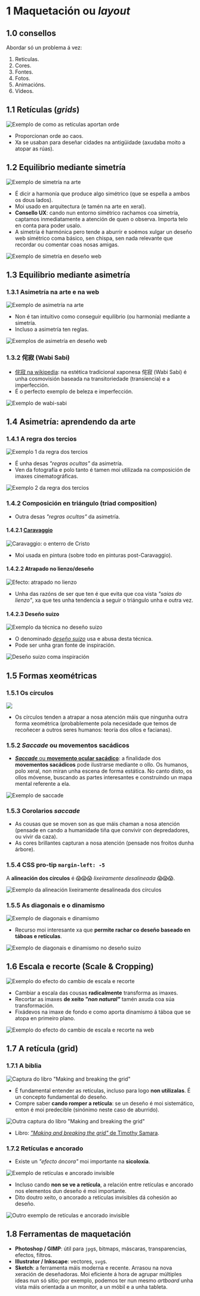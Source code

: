 # 1 Maquetación ou _layout_

## 1.0 consellos

Abordar só un problema á vez:

1. Retículas.
2. Cores.
3. Fontes.
4. Fotos.
5. Animacións.
6. Vídeos.

## 1.1 Retículas (_grids_)

![Exemplo de como as retículas aportan orde](./img/exemplo-basico-grid.png)

- Proporcionan orde ao caos.
- Xa se usaban para deseñar cidades na antigüidade (axudaba moito a atopar as rúas).

## 1.2 Equilibrio mediante simetría

![Exemplo de simetría na arte](./img/balance-symmetry.png)

- É dicir a harmonía que produce algo simétrico (que se espella a ambos os dous lados).
- Moi usado en arquitectura (e tamén na arte en xeral).
- **Consello UX**: cando nun entorno simétrico rachamos coa simetría, captamos inmediatamente a atención de quen o observa. Importa telo en conta para poder usalo.
- A simetría é harmónica pero tende a aburrir e soémos xulgar un deseño web simétrico coma básico, sen chispa, sen nada relevante que recordar ou comentar coas nosas amigas.

![Exemplo de simetría en deseño web](./img/web-balance-symmetry.png)

## 1.3 Equilibrio mediante asimetría

### 1.3.1 Asimetría na arte e na web

![Exemplo de asimetría na arte](./img/balance-asymmetry.png)

- Non é tan intuitivo como conseguir equilibrio (ou harmonía) mediante a simetría.
- Incluso a asimetría ten reglas.

![Exemplos de asimetría en deseño web](./img/web-balance-asymmetry.png)

### 1.3.2 侘寂 (Wabi Sabi)

- [侘寂 na wikipedia](https://es.wikipedia.org/wiki/Wabi-sabi): na estética tradicional xaponesa 侘寂 (Wabi Sabi) é unha cosmovisión baseada na transitoriedade (transiencia) e a imperfección​.
- É o perfecto exemplo de beleza e imperfección.

![Exemplo de wabi-sabi](./img/wabi-sabi.png)

## 1.4 Asimetría: aprendendo da arte

### 1.4.1 A regra dos tercios

![Exemplo 1 da regra dos tercios](./img/rule-of-thirds-1.png)

- É unha desas _"regras ocultas"_ da asimetría.
- Ven da fotografía e polo tanto é tamen moi utilizada na composición de imaxes cinematográficas.

![Exemplo 2 da regra dos tercios](./img/rule-of-thirds-2.png)

### 1.4.2 Composición en triángulo (triad composition)

- Outra desas _"regras ocultas"_ da asimetría.

#### 1.4.2.1 [Caravaggio](https://es.wikipedia.org/wiki/Caravaggio)

![Caravaggio: o enterro de Cristo](./img/el-entierro-de-cristo.png)

- Moi usada en pintura (sobre todo en pinturas post-Caravaggio).

#### 1.4.2.2 Atrapado no lienzo/deseño

![Efecto: atrapado no lienzo](./img/atrapado-no-lienzo.png)

- Unha das razóns de ser que ten é que evita que coa vista _"saias do lienzo"_, xa que tes unha tendencia a seguir o triángulo unha e outra vez.

#### 1.4.2.3 Deseño suizo

![Exemplo da técnica no deseño suizo](./img/desenho-suizo-e-os-triangulos.png)

- O denominado [_deseño suizo_](https://99designs.com/blog/design-history-movements/swiss-design/) usa e abusa desta técnica.
- Pode ser unha gran fonte de inspiración.

![Deseño suizo coma inspiración](./img/desenho-suizo-coma-inspiracion.png)

## 1.5 Formas xeométricas

### 1.5.1 Os círculos

![](./img/circles-draw-your-eye.png)

- Os círculos tenden a atrapar a nosa atención máis que ningunha outra forma xeométrica (probablemente pola necesidade que temos de recoñecer a outros seres humanos: teoría dos ollos e facianas).

### 1.5.2 _Saccade_ ou movementos sacádicos

- [**_Saccade_** ou **movemento ocular sacádico**](https://es.wikipedia.org/wiki/Movimientos_sac%C3%A1dicos): a finalidade dos **movementos sacádicos** pode ilustrarse mediante o ollo. Os humanos, polo xeral, non miran unha escena de forma estática. No canto disto, os ollos móvense, buscando as partes interesantes e construíndo un mapa mental referente a ela.

![Exemplo de _saccade_](./img/saccade.png)

### 1.5.3 Corolarios _saccade_

- As cousas que se moven son as que máis chaman a nosa atención (pensade en cando a humanidade tiña que convivir con depredadores, ou vivir da caza).
- As cores brillantes capturan a nosa atención (pensade nos froitos dunha árbore).

### 1.5.4 CSS pro-tip `margin-left: -5`

A **alineación dos círculos** é 😱😱😱 _lixeiramente desalineada_ 😱😱😱.

![Exemplo da alineación _lixeiramente desalineada_ dos círculos](./img/alineacion-dos-circulos.png)

### 1.5.5 As diagonais e o dinamismo

![Exemplo de diagonais e dinamismo](./img/exemplo-diagonais-e-dinamismo.png)

- Recurso moi interesante xa que **permite rachar co deseño baseado en táboas e retículas**.

![Exemplo de diagonais e dinamismo no deseño suizo](./img/exemplo-diagonais-e-dinamismo-no-desenho-suizo.png)

## 1.6 Escala e recorte (Scale & Cropping)

![Exemplo do efecto do cambio de escala e recorte](./img/scale-and-cropping-1.png)

- Cambiar a escala das cousas **radicalmente** transforma as imaxes.
- Recortar as imaxes **de xeito _"non natural"_** tamén axuda coa súa transformación.
- Fixádevos na imaxe de fondo e como aporta dinamismo á táboa que se atopa en primeiro plano.

![Exemplo do efecto do cambio de escala e recorte na web](./img/scale-and-cropping-2.png)

## 1.7 A retícula (grid)

### 1.7.1 A biblia

![Captura do libro _"Making and breaking the grid"_ ](./img/grids.png)

- É fundamental entender as retículas, incluso para logo **non utilizalas**. É un concepto fundamental do deseño.
- Compre saber **cando romper a retícula**: se un deseño é moi sistemático, enton é moi predecible (sinónimo neste caso de aburrido).

![Outra captura do libro _"Making and breaking the grid"_ ](./img/grid-book.png)

- Libro: [_"Making and breaking the grid"_ de Timothy Samara](https://designopendata.files.wordpress.com/2014/06/making_and_breaking_the_grid__timothy_samara.pdf).

### 1.7.2 Retículas e ancorado

- Existe un _"efecto áncora"_ moi importante na **sicoloxía**.

![Exemplo de retículas e ancorado invisible](./img/ancorado-invisible-1.png)

- Incluso cando **non se ve a retícula**, a relación entre retículas e ancorado nos elementos dun deseño é moi importante.
- Dito doutro xeito, o ancorado a retículas invisibles dá cohesión ao deseño.

![Outro exemplo de retículas e ancorado invisible](./img/ancorado-invisible-2.png)

## 1.8 Ferramentas de maquetación

- **Photoshop / GIMP**: útil para `jpg`s, bitmaps,  máscaras, transparencias, efectos, filtros.
- **Illustrator / Inkscape**: vectores, `svg`s.
- **Sketch**: a ferramenta máis moderna e recente. Arrasou na nova xeración de deseñadoras. Moi eficiente á hora de agrupar múltiples ideas nun só sitio; por exemplo, podemos ter nun mesmo _artboard_ unha vista máis orientada a un monitor, a un móbil e a unha tableta.
